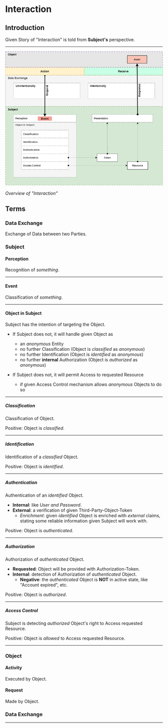 # Interaction

## Introduction

Given Story of "Interaction" is told from **Subject's** perspective.

---

![image](./image/interaction.png)

*Overview of "Interaction"*

## Terms

### Data Exchange

Exchange of Data between two Parties.

### Subject

#### Perception

Recognition of *something*.

---

#### Event

Classification of *something*.

---

#### Object in Subject

Subject has the intention of targeting the Object.

- If Subject does not, it will handle given Object as
    - an *anonymous* Entity
    - no further Classification (Object is *classified* as *anonymous*)
    - no further Identification (Object is *identified* as *anonymous*)
    - no further **internal** Authorization (Object is *authorized* as *anonymous*)


- If Subject does not, it will permit Access to requested Resource
    - if given Access Control mechanism allows *anonymous* Objects to do so

---

##### Classification

Classification of Object.

Positive: Object is *classified*.

---

##### Identification

Identification of a *classified* Object.

Positive: Object is *identified*.

---

##### Authentication

Authentication of an *identified* Object.

- **Internal**: like *User and Password*.
- **External**: a verification of given Third-Party-Object-Token
  - *Enrichment*: given *identified* Object is enriched with *external* claims, stating some reliable information given Subject will work with.

Positive: Object is *authenticated*.

---

##### Authorization

Authorization of *authenticated* Object.

- **Requested**: Object will be provided with Authorization-Token.
- **Internal**: detection of Authorization of *authenticated* Object.
    - **Negative**: the *authenticated* Object is **NOT** in active state, like "Account expired", etc.

Positive: Object is *authorized*.

---

##### Access Control

Subject is detecting *authorized* Object's right to Access requested Resource.

Positive: Object is *allowed* to Access requested Resource.

---

### Object

#### Activity

Executed by Object.

#### Request

Made by Object.

### Data Exchange

---